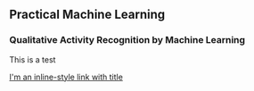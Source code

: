 ## Practical Machine Learning

### Qualitative Activity Recognition by Machine Learning  

This is a test 

[I'm an inline-style link with title](https://www.google.com "Google's Homepage")